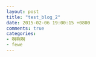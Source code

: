 ```yaml
---
layout: post
title: "test_blog_2"
date: 2015-02-06 19:00:15 +0800
comments: true
categories: 
- 啊啊啊
- fewe
---
```

